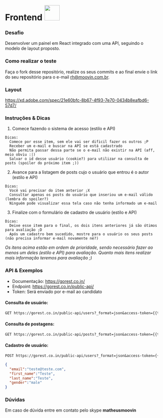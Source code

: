 # Frontend <img src="https://www.moovin.com.br/img/logo_moovin.png" width="50">

### Desafio

Desenvolver um painel em React integrado com uma API, seguindo o modelo de layout proposto.

### Como realizar o teste

Faça o fork desse repositório, realize os seus commits e ao final envie o link do seu repositório para o e-mail rh@moovin.com.br.

### Layout

https://xd.adobe.com/spec/21e60bfc-8b67-4f93-7e70-0434b8eafbd6-57d7/

### Instruções & Dicas

1. Comece fazendo o sistema de acesso (estilo e API)

```
Dicas: 
  Comece por esse item, sem ele vai ser dificil fazer os outros ;P
  Receber um e-mail e buscar na API se está cadastrado
  Não permita passar dessa parte se o e-mail não existir na API (aff, meio obviu :|)
  Salvar o id desse usuário (cookie?) para utilizar na consulta de posts (spoiler do próximo item ;))
```
2. Avance para a listagem de posts cujo o usuário que entrou é o autor (estilo e API)

```
Dicas: 
  Você vai precisar do item anterior ;X
  Consultar apenas os posts do usuário que inseriou um e-mail válido (lembra do spoiler?)
  Ninguém pode visualizar essa tela caso não tenha informado um e-mail 
```
3. Finalize com o formulário de cadastro de usuário (estilo e API)
```
Dicas: 
  Deixe esse item para o final, os dois itens anteriores já são ótimos para avaliação ;D
  Após um cadastro bem sucedido, mostre para o usuário os seus posts (não precisa informar e-mail novamente né?)
```
*Os itens acima estão em ordem de prioridade, sendo necessário fazer ao menos um deles (estilo e API) para avaliação. Quanto mais itens realizar mais informação teremos para avaliação ;)*

### API & Exemplos

- Documentação: https://gorest.co.in/
- Endpoint: https://gorest.co.in/public-api/
- Token: Será enviado por e-mail ao candidato 

#### Consulta de usuário: 
```perl
GET https://gorest.co.in/public-api/users?_format=json&access-token={{token}}&email={{email}}
```

#### Consulta de postagens: 
```perl
GET https://gorest.co.in/public-api/posts?_format=json&access-token={{token}}&user_id={{user_id}}
```

#### Cadastro de usuário: 
```perl
POST https://gorest.co.in/public-api/users?_format=json&access-token={{token}}
```
```json
{
  "email":"teste@teste.com",
  "first_name":"Teste",
  "last_name":"Teste",
  "gender":"male"
}
```

### Dúvidas

Em caso de dúvida entre em contato pelo skype **matheusmoovin**
